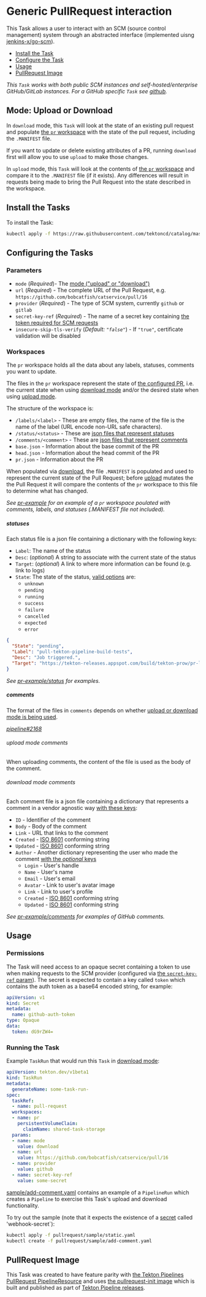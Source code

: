 # Generic PullRequest interaction

This Task allows a user to interact with an SCM (source control management) system through an abstracted interface
(implemented uisng [jenkins-x/go-scm](https://github.com/jenkins-x/go-scm)).

* [Install the Task](#install-the-tasks)
* [Configure the Task](#configure-the-tasks)
* [Usage](#usage)
* [PullRequest Image](#pullrequest-image)

_This `Task` works with both public SCM instances and self-hosted/enterprise GitHub/GitLab instances. For a GitHub specific `Task` see [github](../github)._

## Mode: Upload or Download

In `download` mode, this `Task` will look at the state of an existing pull request and populate
[the `pr` workspace](#workspaces) with the state of the pull request, including
the `.MANIFEST` file.

If you want to update or delete existing attributes of a PR, running `download`
first will allow you to use `upload` to make those changes.

In `upload` mode, this `Task` will look at the contents of [the `pr` workspace](#workspaces)
and compare it to the `.MANIFEST` file (if it exists). Any differences will result
in requests being made to bring the Pull Request into the state described in the
workspace.

## Install the Tasks

To install the Task:

```bash
kubectl apply -f https://raw.githubusercontent.com/tektoncd/catalog/master/task/pull-request/0.1/pull-request.yaml
```

## Configuring the Tasks

### Parameters

* `mode` (_Required_)- The [mode ("upload" or "download")](#mode-upload-or-download)
* `url` (_Required_) - The complete URL of the Pull Request, e.g. `https://github.com/bobcatfish/catservice/pull/16`
* `provider` (_Required_) - The type of SCM system, currently `github` or `gitlab`
* `secret-key-ref` (_Required_) - The name of a secret key containing
  [the token required for SCM requests](#permissions)
* `insecure-skip-tls-verify` (_Default: `"false"`_) - If `"true"`, certificate validation will be disabled

### Workspaces

The `pr` workspace holds all the data about any labels, statuses, comments you want to update.

The files in the `pr` workspace represent the state of [the configured PR](#parameters),
i.e. the current state when using [download mode](#mode-uploapr-sample-add-comment-q26vrd-or-download) and/or
the desired state when using [upload mode](#mode-upload-or-download).

The structure of the workspace is:

* `/labels/<label>` - These are empty files, the name of the file is the name of the label
  (URL encode non-URL safe characters).
* `/status/<status>` - These are [json files that represent statuses](#statuses)
* `/comments/<comment>` - These are [json files that represent comments](#comments)
* `base.json` - Information about the base commit of the PR
* `head.json` - Information about the head commit of the PR
* `pr.json` - Information about the PR

When populated via [download](#mode-upload-or-download), the file `.MANIFEST` is
populated and used to represent the current state of the Pull Request; before
[upload](#mode-upload-or-download) mutates the the Pull Request it will compare
the contents of the `pr` workspace to this file to determine what has changed.

_See [pr-example](../0.1/pr-example) for an example of a `pr` workspace poulated with comments, labels,
and statuses (.MANIFEST file not included)._

##### statuses

Each status file is a json file containing a dictionary with the following keys:

* `Label`: The name of the status
* `Desc`: (_optional_) A string to associate with the current state of the status
* `Target`: (_optional_) A link to where more information can be found (e.g. link to logs)
* `State`: The state of the status, [valid options](https://github.com/jenkins-x/go-scm/blob/68aae24e07bc56f684a2f2b9da451b2386ca8545/scm/const.go#L29-L50) are:
  * `unknown`
  * `pending`
  * `running`
  * `success`
  * `failure`
  * `cancelled`
  * `expected`
  * `error`

```json
{
  "State": "pending",
  "Label": "pull-tekton-pipeline-build-tests",
  "Desc": "Job triggered.",
  "Target": "https://tekton-releases.appspot.com/build/tekton-prow/pr-logs/pull/tektoncd_pipeline/995/pull-tekton-pipeline-build-tests/1146102490727452672/"
}
```

_See [pr-example/status](../0.1/pr-example/status) for examples._

##### comments

The format of the files in `comments` depends on whether
[upload or download mode is being used](#modes-upload-or-download).

_[pipeline#2168](https://github.com/tektoncd/pipeline/issues/2168)_

###### upload mode comments

When uploading comments, the content of the file is used as the body of the comment.

###### download mode comments

Each comment file is a json file containing a dictionary that represents a comment
in a vendor agnostic way [with these keys](https://github.com/jenkins-x/go-scm/blob/68aae24e07bc56f684a2f2b9da451b2386ca8545/scm/issue.go#L54-L61):

* `ID` - Identifier of the comment
* `Body` - Body of the comment
* `Link` - URL that links to the comment
* `Created` - [ISO 8601](https://en.wikipedia.org/wiki/ISO_8601) conforming string
* `Updated` - [ISO 8601](https://en.wikipedia.org/wiki/ISO_8601) conforming string
* `Author` - Another dictionary representing the user who made the comment
  [with the _optional_ keys](https://github.com/jenkins-x/go-scm/blob/68aae24e07bc56f684a2f2b9da451b2386ca8545/scm/user.go#L14-L22)
  * `Login` - User's handle
  * `Name` - User's name
  * `Email` - User's email
  * `Avatar` - Link to user's avatar image
  * `Link` - Link to user's profile
  * `Created` - [ISO 8601](https://en.wikipedia.org/wiki/ISO_8601) conforming string
  * `Updated` - [ISO 8601](https://en.wikipedia.org/wiki/ISO_8601) conforming string

_See [pr-example/comments](../0.1/pr-example/comments) for examples of GitHub comments._

## Usage

### Permissions

The Task will need access to an opaque secret containing a token to use when making
requests to the SCM provider (configured via [the `secret-key-ref` param](#parameters)).
The secret is expected to contain a key called `token` which contains the auth token as a
base64 encoded string, for example:

```yaml
apiVersion: v1
kind: Secret
metadata:
  name: github-auth-token
type: Opaque
data:
  token: dG9rZW4=
```

### Running the Task

Example `TaskRun` that would run this `Task` in [download mode](#modes-upload-or-download):

```yaml
apiVersion: tekton.dev/v1beta1
kind: TaskRun
metadata:
  generateName: some-task-run-
spec:
  taskRef:
  - name: pull-request
  workspaces:
  - name: pr
    persistentVolumeClaim:
      claimName: shared-task-storage
  params:
  - name: mode
    value: download
  - name: url
    value: https://github.com/bobcatfish/catservice/pull/16
  - name: provider
    value: github
  - name: secret-key-ref
    value: some-secret
```

[sample/add-comment.yaml](../0.1/samples/add-comment.yaml) contains an example of a `PipelineRun`
which creates a `Pipeline` to exercise this Task's upload and download functionality.

To try out the sample (note that it expects the existence of a [secret](#permissions) called
'webhook-secret`):

```bash
kubectl apply -f pullrequest/sample/static.yaml
kubectl create -f pullrequest/sample/add-comment.yaml
```

## PullRequest Image

This Task was created to have feature parity with
[the Tekton Pipelines PullRequest PipelineResource](https://github.com/tektoncd/pipeline/blob/master/docs/resources.md#pull-request-resource)
and uses [the pullrequest-init image](https://github.com/tektoncd/pipeline/tree/master/cmd/pullrequest-init)
which is built and published as part of [Tekton Pipeline releases](https://github.com/tektoncd/pipeline/releases).